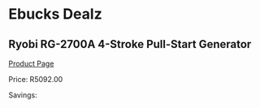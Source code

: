 
# Ebucks Dealz
## Ryobi RG-2700A 4-Stroke Pull-Start Generator
[Product Page](https://www.ebucks.com/web/shop/productSelected.do?prodId=1200201779&catId=870841698)

Price: R5092.00

Savings: 


	